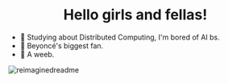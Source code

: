 <h1 align="center">Hello girls and fellas!</h1>

- 🔭 Studying about Distributed Computing, I'm bored of AI bs.
- 🐝 Beyoncé's biggest fan.
- 🫣 A weeb.

<img src="https://myreadme.vercel.app/api/embed/qmi03?panels=userstatistics,toprepositories,toplanguages,commitgraph" alt="reimaginedreadme" />

